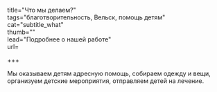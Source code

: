 title="Что мы делаем?"    
tags="благотворительность, Вельск, помощь детям"    
cat="subtitle_what"    
thumb=""    
lead="Подробнее о нашей работе"  
url=

+++

Мы оказываем детям адресную помощь, собираем одежду и вещи, организуем детские мероприятия, отправляем детей на лечение.
